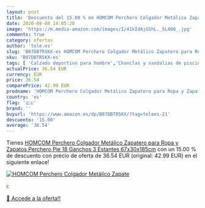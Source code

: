 ```yaml
---
layout: post
title: 'Descuento del 15.00 % en HOMCOM Perchero Colgador Metálico Zapate'
date: 2020-08-08 14:05:20
image: 'https://m.media-amazon.com/images/I/41kIdAjGShL._SL400_.jpg'
comments: true
category: ofertas
author: 'tole.es'
slug: 'B07DBTR5KX-es HOMCOM Perchero Colgador Metálico Zapatero para Ropa y...'
sku: 'B07DBTR5KX-es'
tags: [ 'Calzado deportivo para hombre','Chanclas y sandalias de piscina para hombre','Sandalias de vestir para hombre','Zapatillas y calzado deportivo para hombre','Zapatos','Zapatos para hombre','Zapatos y complementos','zapatos', ]
actualPrice: 36.54 EUR
currency: EUR
price: 36.54
comparePrice: 42.99 EUR
prodname: 'HOMCOM Perchero Colgador Metálico Zapatero para Ropa y Zapatos Perchero Pie 18 Ganchos 3 Estantes 67x30x185cm'
country: 'es'
flag: '🇪🇸'
brand: ''
buyurl: 'https://www.amazon.es/dp/B07DBTR5KX/?tag=tolees-21'
descuento: '15.00'
average: '36.54'
---
```


Tienes [HOMCOM Perchero Colgador Metálico Zapatero para Ropa y Zapatos Perchero Pie 18 Ganchos 3 Estantes 67x30x185cm](https://www.amazon.es/dp/B07DBTR5KX/?tag=tolees-21) con un 15.00 % de descuento con precio de oferta de 36.54 EUR (original: 42.99 EUR) en el siguiente enlace!

[![HOMCOM Perchero Colgador Metálico Zapate](https://m.media-amazon.com/images/I/41kIdAjGShL._SL400_.jpg)](https://www.amazon.es/dp/B07DBTR5KX/?tag=tolees-21)

ℹ️:


[🛒 Accede a la oferta!!](https://www.amazon.es/dp/B07DBTR5KX/?tag=tolees-21)
